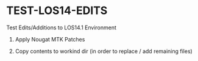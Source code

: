 # TEST-LOS14-EDITS
Test Edits/Additions to LOS14.1 Environment

1. Apply Nougat MTK Patches

2. Copy contents to workind dir (in order to replace / add remaining files)
